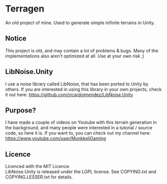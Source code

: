 # Terragen
An old project of mine. Used to generate simple infinite terrains in Unity.

## Notice
  This project is old, and may contain a lot of problems & bugs. Many of the implementations also aren't optimized at all.
  Use at your own risk ;)

## LibNoise.Unity
I use a noise library called LibNoise, that has been ported to Unity by others. If you are interested in using this library in your own projects, check it out here: https://github.com/ricardojmendez/LibNoise.Unity

## Purpose?
I have made a couple of videos on Youtube with this terrain generation in the background, and many people were interested in a tutorial / source code, so here it is. If you want to, you can check out my channel here: https://www.youtube.com/user/MunkkeliGaming

## Licence
Licenced with the MIT Licence.  
LibNoise.Unity is released under the LGPL license. See COPYING.txt and COPYING.LESSER.txt for details.
